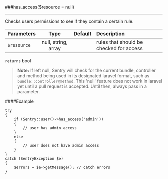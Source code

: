 <a id="has-access" href="#"></a>
###has_access($resource = null)

----------

Checks users permissions to see if they contain a certain rule.

Parameters                   | Type                | Default       | Description
:--------------------------- | :-----------------: | :------------ | :--------------
`$resource`                  | null, string, array |               | rules that should be checked for access

`returns` bool

> **Note:** If left null, Sentry will check for the current bundle, controller and method being used in its designated laravel format, such as `bundle::controller@method`. This 'null' feature does not work in laravel yet until a pull request is accepted.  Until then, always pass in a parameter.

####Example

	try
	{
	    if (Sentry::user()->has_access('admin'))
	    {
	    	// user has admin access
	    }
	    else
	    {
	    	// user does not have admin access
	    }
	}
	catch (SentryException $e)
	{
	    $errors = $e->getMessage(); // catch errors
	}
